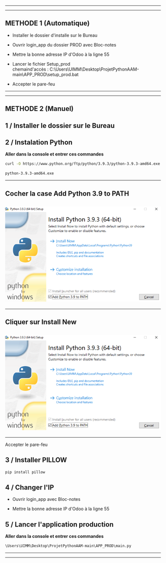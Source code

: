 ----------------------------------------------------------------------------------
----------------------------------------------------------------------------------
## __METHODE 1__ (Automatique)
- Installer le dossier d'installe sur le Bureau
- Ouvrir login_app du dossier PROD avec Bloc-notes 
- Mettre la bonne adresse IP d'Odoo à la ligne 55

- Lancer le fichier Setup_prod  
  chemaind'accès : C:\Users\UIMM\Desktop\ProjetPythonAAM-main\APP_PROD\setup_prod.bat
- Accepter le pare-feu

----------------------------------------------------------------------------------
----------------------------------------------------------------------------------
## __METHODE 2__ (Manuel)

## 1 / Installer le dossier sur le Bureau

## 2 / Instalation Python
__Aller dans la console et entrer ces commandes__   

```bash
curl -O https://www.python.org/ftp/python/3.9.3/python-3.9.3-amd64.exe
```
```bash
python-3.9.3-amd64.exe
```
---------------------------------------------------------------------------------
__Cocher la case Add Python 3.9 to PATH__
---------------------------------------------------------------------------------

![Cocher la case Add Python 3.9 to PATH](Image_README/MicrosoftTeams-image-2.png)
----------------------------------------------------------------------------------
----------------------------------------------------------------------------------  
__Cliquer sur Install New__ 
---------------------------------------------------------------------------------

![Cliquer sur Install New](Image_README/MicrosoftTeams-image-2.png)
----------------------------------------------------------------------------------
----------------------------------------------------------------------------------  
Accepter le pare-feu

## 3 / Installer PILLOW
```bash
pip install pillow
```

## 4 / Changer l'IP
- Ouvrir login_app avec Bloc-notes  

- Mettre la bonne adresse IP d'Odoo à la ligne 55

## 5 / Lancer l'application production
__Aller dans la console et entrer ces commandes__   

```bash
\Users\UIMM\Desktop\ProjetPythonAAM-main\APP_PROD\main.py
```
----------------------------------------------------------------------------------
----------------------------------------------------------------------------------
